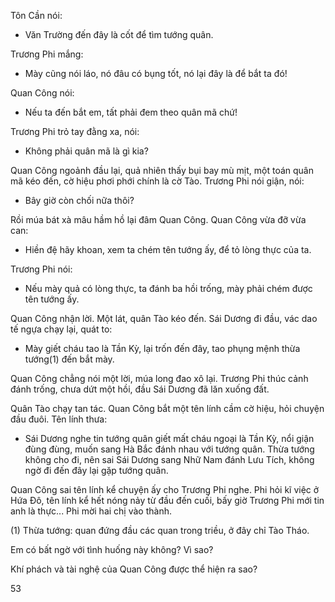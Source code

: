 Tôn Cần nói:
- Văn Trường đến đây là cốt để tìm tướng quân.

Trương Phi mắng:
- Mày cũng nói láo, nó đâu có bụng tốt, nó lại đây là để bắt ta đó!

Quan Công nói:
- Nếu ta đến bắt em, tất phải đem theo quân mã chứ!

Trương Phi trỏ tay đằng xa, nói:
- Không phải quân mã là gì kia?

Quan Công ngoảnh đầu lại, quả nhiên thấy bụi bay mù mịt, một toán quân mã kéo đến, cờ hiệu phơi phới chính là cờ Tào. Trương Phi nói giận, nói:
- Bây giờ còn chối nữa thôi?

Rồi múa bát xà mâu hầm hồ lại đâm Quan Công. Quan Công vừa đỡ vừa can:
- Hiền đệ hãy khoan, xem ta chém tên tướng ấy, để tỏ lòng thực của ta.

Trương Phi nói:
- Nếu mày quả có lòng thực, ta đánh ba hồi trống, mày phải chém được tên tướng ấy.

Quan Công nhận lời. Một lát, quân Tào kéo đến. Sái Dương đi đầu, vác dao tế ngựa chạy lại, quát to:
- Mày giết cháu tao là Tần Kỳ, lại trốn đến đây, tao phụng mệnh thừa tướng(1) đến bắt mày.

Quan Công chẳng nói một lời, múa long đao xô lại.
Trương Phi thúc cảnh đánh trống, chưa dứt một hồi, đầu Sái Dương đã lăn xuống đất.

Quân Tào chạy tan tác. Quan Công bắt một tên lính cầm cờ hiệu, hỏi chuyện đầu đuôi. Tên lính thưa:
- Sái Dương nghe tin tướng quân giết mất cháu ngoại là Tần Kỳ, nổi giận đùng đùng, muốn sang Hà Bắc đánh nhau với tướng quân. Thừa tướng không cho đi, nên sai Sái Dương sang Nhữ Nam đánh Lưu Tích, không ngờ đi đến đây lại gặp tướng quân.

Quan Công sai tên lính kể chuyện ấy cho Trương Phi nghe. Phi hỏi kĩ việc ở Hứa Đô, tên lính kể hết nóng nảy từ đầu đến cuối, bấy giờ Trương Phi mới tin anh là thực... Phi mời hai chị vào thành.

(1) Thừa tướng: quan đứng đầu các quan trong triều, ở đây chỉ Tào Tháo.

Em có bất ngờ với tình huống này không? Vì sao?

Khí phách và tài nghệ của Quan Công được thể hiện ra sao?

53